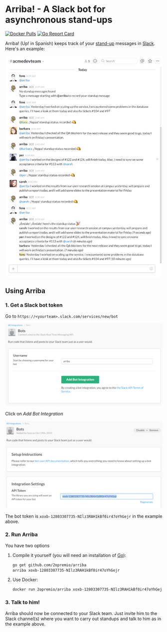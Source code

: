 # Arriba! - A Slack bot for asynchronous stand-ups
[![Docker Pulls](https://img.shields.io/docker/pulls/2opremio/arriba.svg?maxAge=604800)](https://hub.docker.com/r/2opremio/arriba/)
[![Go Report Card](https://goreportcard.com/badge/github.com/2opremio/arriba)](https://goreportcard.com/report/github.com/2opremio/arriba)

Arriba! (Up! in Spanish) keeps track of your
[stand-up](https://en.wikipedia.org/wiki/Stand-up_meeting) messages in
[Slack](https://slack.com/). Here's an example:

![Stand-up example with Arriba](img/screenshot.png)


## Using Arriba

### 1. Get a Slack bot token

Go to `https://<yourteam>.slack.com/services/new/bot`

![New bot](img/newbot.png)

Click on *Add Bot Integration*

![Bot token](img/bottoken.png)

The bot token is `xoxb-12803307735-NIlz3RAH1kBf0ir47oYhGejr` in the example above.


### 2. Run Arriba

You have two options

1. Compile it yourself (you will need an installation of [Go](https://golang.org/)):

   ```bash
   go get github.com/2opremio/arriba
   arriba xoxb-12803307735-NIlz3RAH1kBf0ir47oYhGejr
   ```

2. Use Docker:

   ```bash
   docker run 2opremio/arriba xoxb-12803307735-NIlz3RAH1kBf0ir47oYhGejr
   ```

### 3. Talk to him!

Arriba should now be connected to your Slack team. Just invite him to the Slack channel(s) where you want to carry out standups and talk to him as in the example above.

